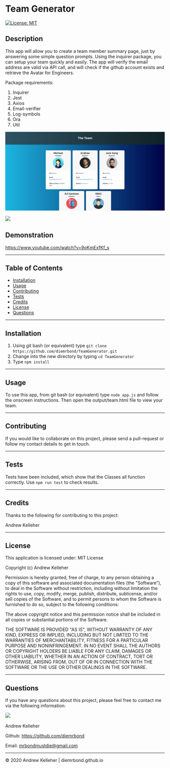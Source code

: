 # Team Generator

[![License: MIT](https://img.shields.io/badge/License-MIT-yellow.svg)](https://opensource.org/licenses/MIT)

## Description 
  This app will allow you to create a team member summary page, just by answering some simple question prompts. Using the inquirer package, you can setup your team quickly and easily. The app will verify the email address are valid via API call, and will check if the github account exists and retrieve the Avatar for Engineers. 

  Package requirements:
  1. Inquirer
  2. Jest
  3. Axios
  4. Email-verifier
  5. Log-symbols
  6. Ora
  7. Util

 

  <img src="assets/img/Screenshot.jpg" width="600" /> <br>

  <img src="assets/img/Demo.gif" width="600" /> <br>

## Demonstration
  https://www.youtube.com/watch?v=9oKmExfKf_s

  ---
  ## Table of Contents

  * [Installation](#installation)
  * [Usage](#usage)
  * [Contributing](#contributing)
  * [Tests](#tests)
  * [Credits](#credits)
  * [License](#license)
  * [Questions](#questions)



  ---
  ## Installation 
  1. Using git bash (or equivalent) type `git clone https://github.com/diemrbond/TeamGenerator.git`<br/>
  2. Change into the new directory by typing `cd TeamGenerator`<br/>
  3. Type `npm install`


  
  ---
  ## Usage 
  To use this app, from git bash (or equivalent) type `node app.js` and follow the onscreen instructions.
  Then open the output/team.html file to view your team.


  
  ---
  ## Contributing 
  If you would like to collaborate on this project, please send a pull-request or follow my contact details to get in touch.


  
  ---
  ## Tests 
Tests have been included, which show that the Classes all function correctly.
Use `npm run test` to check results.



  ---
  ## Credits 
Thanks to the following for contributing to this project: 

Andrew Kelleher 



  ---
  ## License 
  This application is licensed under: MIT License
  
Copyright (c) Andrew Kelleher

Permission is hereby granted, free of charge, to any person obtaining a copy of this software and associated documentation files (the "Software"), to deal in the Software without restriction, including without limitation the rights to use, copy, modify, merge, publish, distribute, sublicense, and/or sell copies of the Software, and to permit persons to whom the Software is furnished to do so, subject to the following conditions:

The above copyright notice and this permission notice shall be included in all copies or substantial portions of the Software.

THE SOFTWARE IS PROVIDED "AS IS", WITHOUT WARRANTY OF ANY KIND, EXPRESS OR IMPLIED, INCLUDING BUT NOT LIMITED TO THE WARRANTIES OF MERCHANTABILITY, FITNESS FOR A PARTICULAR PURPOSE AND NONINFRINGEMENT. IN NO EVENT SHALL THE AUTHORS OR COPYRIGHT HOLDERS BE LIABLE FOR ANY CLAIM, DAMAGES OR OTHER LIABILITY, WHETHER IN AN ACTION OF CONTRACT, TORT OR OTHERWISE, ARISING FROM, OUT OF OR IN CONNECTION WITH THE SOFTWARE OR THE USE OR OTHER DEALINGS IN THE SOFTWARE.


  
  ---
  ## Questions
  If you have any questions about this project, please feel free to contact me via the following information:

  <img src="https://avatars3.githubusercontent.com/u/32446328?v=4" width="50" />

  Andrew Kelleher

  Github: https://github.com/diemrbond

  Email: [mrbondmustdie@gmail.com](mailto:mrbondmustdie@gmail.com)

  ---
  © 2020 Andrew Kelleher | diemrbond.github.io

